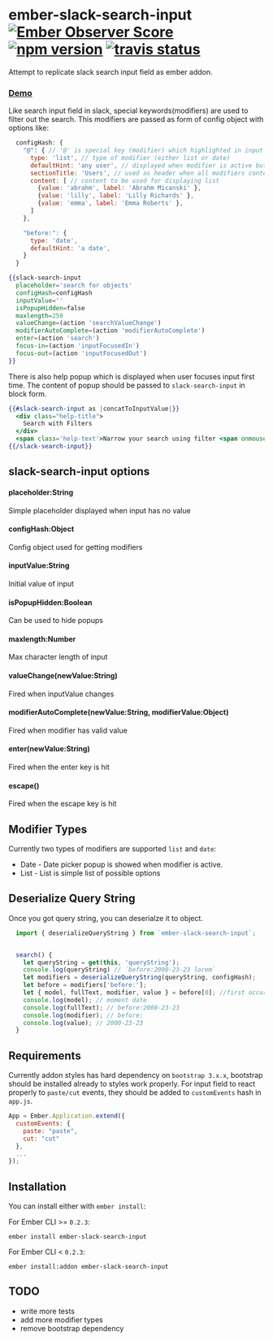 # ember-slack-search-input [![Ember Observer Score](http://emberobserver.com/badges/ember-slack-search-input.svg)](http://emberobserver.com/addons/ember-slack-search-input) [![npm version](https://badge.fury.io/js/ember-slack-search-input.svg)](https://badge.fury.io/js/ember-slack-search-input) [![travis status](https://travis-ci.org/bekzod/ember-slack-search-input.svg)](https://travis-ci.org/bekzod/ember-slack-search-input.svg)

Attempt to replicate slack search input field as ember addon.
### [Demo](http://ember-slack-search-input.surge.sh)

Like search input field in slack, special keywords(modifiers) are used to filter out the search. This modifiers are passed as form of config object with options like:

```javascript
  configHash: {
    "@": { // '@' is special key (modifier) which highlighted in input
      type: 'list', // type of modifier (either list or date)
      defaultHint: 'any user', // displayed when modifier is active but has no value
      sectionTitle: 'Users', // used as header when all modifiers content displayed
      content: [ // content to be used for displaying list
        {value: 'abrahm', label: 'Abrahm Micanski' },
        {value: 'lilly', label: 'Lilly Richards' },
        {value: 'emma', label: 'Emma Roberts' },
      ]
    },

    "before:": {
      type: 'date',
      defaultHint: 'a date',
    }
  }
```

```hbs
{{slack-search-input
  placeholder='search for objects'
  configHash=configHash
  inputValue=''
  isPopupHidden=false
  maxlength=250
  valueChange=(action 'searchValueChange')
  modifierAutoComplete=(action 'modifierAutoComplete')
  enter=(action 'search')
  focus-in=(action 'inputFocusedIn')
  focus-out=(action 'inputFocusedOut')
}}
```
There is also help popup which is displayed when user focuses input first time. The content of popup should be passed to `slack-search-input` in block form.

```hbs
{{#slack-search-input as |concatToInputValue|}}
  <div class="help-title">
    Search with Filters
  </div>
  <span class='help-text'>Narrow your search using filter <span onmousedown={{action concatToInputValue 'before:'}} class='modifier'>before:</span>, <span onmousedown={{action concatToInputValue 'channel:'}} class='modifier'>channel:</span> or <span onmousedown={{action concatToInputValue '@'}} class='modifier'>@</span>. Or press plus key <span onmousedown={{action concatToInputValue '+'}} class='modifier'>+</span> to get all available filters</span>
{{/slack-search-input}}
```

## slack-search-input options

#### placeholder:String
Simple placeholder displayed when input has no value

#### configHash:Object
Config object used for getting modifiers

#### inputValue:String
Initial value of input

#### isPopupHidden:Boolean
Can be used to hide popups

#### maxlength:Number
Max character length of input

#### valueChange(newValue:String)
Fired when inputValue changes

#### modifierAutoComplete(newValue:String, modifierValue:Object)
Fired when modifier has valid value

#### enter(newValue:String)
Fired when the enter key is hit

#### escape()
Fired when the escape key is hit

## Modifier Types
Currently two types of modifiers are supported `list` and `date`:
  * Date - Date picker popup is showed when modifier is active.
  * List - List is simple list of possible options

## Deserialize Query String
Once you got query string, you can deserialze it to object.

```javascript
  import { deserializeQueryString } from `ember-slack-search-input`;


  search() {
    let queryString = get(this, 'queryString');
    console.log(queryString) // `before:2000-23-23 lorem`
    let modifiers = deserializeQueryString(queryString, configHash);
    let before = modifiers['before:'];
    let { model, fullText, modifier, value } = before[0]; //first occurance of `before:`
    console.log(model); // moment date
    console.log(fullText); // before:2000-23-23
    console.log(modifier); // before:
    console.log(value); // 2000-23-23
  }
```

## Requirements
Currently addon styles has hard dependency on `bootstrap 3.x.x`, bootstrap should be installed already to styles work properly.
For input field to react properly to `paste/cut` events, they should be added to `customEvents` hash in `app.js`.
```javascript
App = Ember.Application.extend({
  customEvents: {
    paste: "paste",
    cut: "cut"
  },
  ...
});
```

## Installation
You can install either with `ember install`:

For Ember CLI >= `0.2.3`:

```shell
ember install ember-slack-search-input
```

For Ember CLI < `0.2.3`:

```shell
ember install:addon ember-slack-search-input
```

## TODO
* write more tests
* add more modifier types
* remove bootstrap dependency
